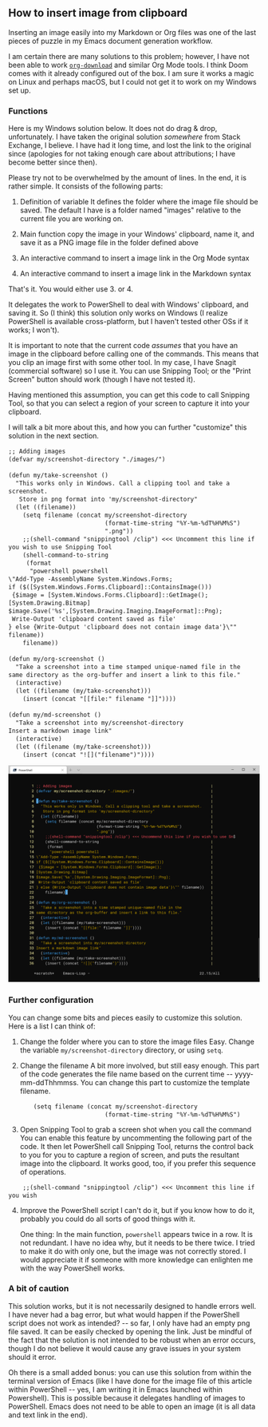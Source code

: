 ## How to insert image from clipboard

Inserting an image easily into my Markdown or Org files was one of the last pieces of puzzle in my Emacs document generation workflow. 

I am certain there are many solutions to this problem; however, I have not been able to work [`org-download`](https://github.com/abo-abo/org-download) and similar Org Mode tools. I think Doom comes with it already configured out of the box. I am sure it works a magic on Linux and perhaps macOS, but I could not get it to work on my Windows set up.


### Functions

Here is my Windows solution below. It does not do drag & drop, unfortunately. I have taken the original solution *somewhere* from Stack Exchange, I believe. I have had it long time, and lost the link to the original since (apologies for not taking enough care about attributions; I have become better since then). 

Please try not to be overwhelmed by the amount of lines. In the end, it is rather simple. It consists of the following parts:

1. Definition of variable
   It defines the folder where the image file should be saved. The default I have is a folder named "images" relative to the current file you are working on.

2. Main function copy the image in your Windows' clipboard, name it, and save it as a PNG image file in the folder defined above

3. An interactive command to insert a image link in the Org Mode syntax

4. An interactive command to insert a image link in the Markdown syntax

That's it. You would either use 3. or 4. 

It delegates the work to PowerShell to deal with Windows' clipboard, and saving it. So (I think) this solution only works on Windows (I realize PowerShell is available cross-platform, but I haven't tested other OSs if it works; I won't). 

It is important to note that the current code *assumes* that you have an image in the clipboard before calling one of the commands. This means that you clip an image first with some other tool. In my case, I have Snagit (commercial software) so I use it. You can use Snipping Tool; or the "Print Screen" button should work (though I have not tested it). 

Having mentioned this assumption, you can get this code to call Snipping Tool, so that you can select a region of your screen to capture it into your clipboard. 

I will talk a bit more about this, and how you can further "customize" this solution in the next section.


```emacs-lisp
;; Adding images
(defvar my/screenshot-directory "./images/")

(defun my/take-screenshot ()
  "This works only in Windows. Call a clipping tool and take a screenshot.
   Store in png format into 'my/screenshot-directory"
  (let ((filename))
    (setq filename (concat my/screenshot-directory
                           (format-time-string "%Y-%m-%dT%H%M%S")
                           ".png"))
    ;;(shell-command "snippingtool /clip") <<< Uncomment this line if you wish to use Snipping Tool
    (shell-command-to-string
     (format
      "powershell powershell
\"Add-Type -AssemblyName System.Windows.Forms;
if ($([System.Windows.Forms.Clipboard]::ContainsImage()))
 {$image = [System.Windows.Forms.Clipboard]::GetImage();
[System.Drawing.Bitmap]
$image.Save('%s',[System.Drawing.Imaging.ImageFormat]::Png);
 Write-Output 'clipboard content saved as file'
} else {Write-Output 'clipboard does not contain image data'}\"" filename))
    filename))

(defun my/org-screenshot ()
  "Take a screenshot into a time stamped unique-named file in the
same directory as the org-buffer and insert a link to this file."
  (interactive)
  (let ((filename (my/take-screenshot)))
    (insert (concat "[[file:" filename "]]"))))

(defun my/md-screenshot ()
  "Take a screenshot into my/screenshot-directory
Insert a markdown image link"
  (interactive)
  (let ((filename (my/take-screenshot)))
    (insert (concat "![]("filename")"))))
```

![Added this image using these very functions](./images/2021-01-07T164335.png)

### Further configuration

You can change some bits and pieces easily to customize this solution. Here is a list I can think of:

1. Change the folder where you can to store the image files
   Easy. Change the variable `my/screenshot-directory` directory, or using `setq`. 
   
2. Change the filename
   A bit more involved, but still easy enough. This part of the code generates the file name based on the current time -- yyyy-mm-ddThhmmss. You can change this part to customize the template filename.

```
       (setq filename (concat my/screenshot-directory
                           (format-time-string "%Y-%m-%dT%H%M%S")
```

3. Open Snipping Tool to grab a screen shot when you call the command
   You can enable this feature by uncommenting the following part of the code. It then let PowerShell call Snipping Tool, returns the control back to you for you to capture a region of screen, and puts the resultant image into the clipboard. It works good, too, if you prefer this sequence of operations. 

```
    ;;(shell-command "snippingtool /clip") <<< Uncomment this line if you wish
```

4. Improve the PowerShell script
   I can't do it, but if you know how to do it, probably you could do all sorts of good things with it. 
   
   One thing: In the main function, `powershell` appears twice in a row. It is not redundant. I have no idea why, but it needs to be there twice. I tried to make it do with only one, but the image was not correctly stored. I would appreciate it if someone with more knowledge can enlighten me with the way PowerShell works.

### A bit of caution

This solution works, but it is not necessarily designed to handle errors well. I have never had a bag error, but what would happen if the PowerShell script does not work as intended? -- so far, I only have had an empty png file saved. It can be easily checked by opening the link. Just be mindful of the fact that the solution is not intended to be robust when an error occurs, though I do not believe it would cause any grave issues in your system should it error. 

Oh there is a small added bonus: you can use this solution from within the terminal version of Emacs (like I have done for the image file of this article within PowerShell -- yes, I am writing it in Emacs launched within Powershell). This is possible because it delegates handling of images to PowerShell. Emacs does not need to be able to open an image (it is all data and text link in the end).

